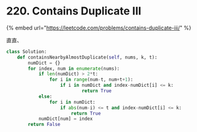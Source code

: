 # 220. Contains Duplicate III

{% embed url="https://leetcode.com/problems/contains-duplicate-iii/" %}

直直、



```python
class Solution:
    def containsNearbyAlmostDuplicate(self, nums, k, t):
        numDict = {}
        for index, num in enumerate(nums):
            if len(numDict) > 2*t:
                for i in range(num-t, num+t+1):
                    if i in numDict and index-numDict[i] <= k:
                            return True
            else:
                for i in numDict:
                    if abs(num-i) <= t and index-numDict[i] <= k:
                        return True
            numDict[num] = index
        return False
```


